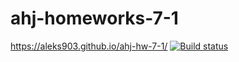 # ahj-homeworks-7-1
https://aleks903.github.io/ahj-hw-7-1/
[![Build status](https://ci.appveyor.com/api/projects/status/j867hwi4m3kwt0ld?svg=true)](https://ci.appveyor.com/project/aleks903/ahj-hw-7-1)
